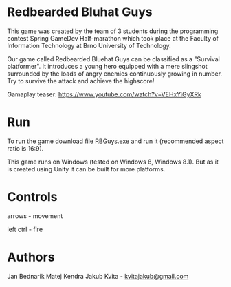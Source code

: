 Redbearded Bluhat Guys
======================

This game was created by the team of 3 students during the programming contest Spring GameDev Half-marathon which took place at the Faculty of Information Technology at Brno University of Technology.

Our game called Redbearded Bluehat Guys can be classified as a "Survival platformer". It introduces a young hero equipped with a mere slingshot surrounded by the loads of angry enemies continuously growing in number. Try to survive the attack and achieve the highscore!

Gamaplay teaser: https://www.youtube.com/watch?v=VEHxYiGyXRk

Run
===
To run the game download file RBGuys.exe and run it (recommended aspect ratio is 16:9).

This game runs on Windows (tested on Windows 8, Windows 8.1). But as it is created using Unity it can be built for more platforms.

Controls
=========
arrows - movement

left ctrl - fire

Authors
=======
Jan Bednarik
Matej Kendra
Jakub Kvita - kvitajakub@gmail.com
